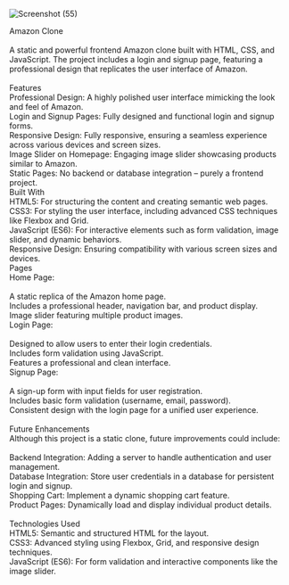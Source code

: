 ![Screenshot (55)](https://github.com/user-attachments/assets/4d0c608b-5089-482a-a4c1-a1f312dfd76d)
<p align="left">Amazon Clone<br><br>A static and powerful frontend Amazon clone built with HTML, CSS, and JavaScript. The project includes a login and signup page, featuring a professional design that replicates the user interface of Amazon.<br><br>Features<br>Professional Design: A highly polished user interface mimicking the look and feel of Amazon.<br>Login and Signup Pages: Fully designed and functional login and signup forms.<br>Responsive Design: Fully responsive, ensuring a seamless experience across various devices and screen sizes.<br>Image Slider on Homepage: Engaging image slider showcasing products similar to Amazon.<br>Static Pages: No backend or database integration – purely a frontend project.<br>Built With<br>HTML5: For structuring the content and creating semantic web pages.<br>CSS3: For styling the user interface, including advanced CSS techniques like Flexbox and Grid.<br>JavaScript (ES6): For interactive elements such as form validation, image slider, and dynamic behaviors.<br>Responsive Design: Ensuring compatibility with various screen sizes and devices.<br>Pages<br>Home Page:<br><br>A static replica of the Amazon home page.<br>Includes a professional header, navigation bar, and product display.<br>Image slider featuring multiple product images.<br>Login Page:<br><br>Designed to allow users to enter their login credentials.<br>Includes form validation using JavaScript.<br>Features a professional and clean interface.<br>Signup Page:<br><br>A sign-up form with input fields for user registration.<br>Includes basic form validation (username, email, password).<br>Consistent design with the login page for a unified user experience.<br><br>Future Enhancements<br>Although this project is a static clone, future improvements could include:<br><br>Backend Integration: Adding a server to handle authentication and user management.<br>Database Integration: Store user credentials in a database for persistent login and signup.<br>Shopping Cart: Implement a dynamic shopping cart feature.<br>Product Pages: Dynamically load and display individual product details.<br><br>Technologies Used<br>HTML5: Semantic and structured HTML for the layout.<br>CSS3: Advanced styling using Flexbox, Grid, and responsive design techniques.<br>JavaScript (ES6): For form validation and interactive components like the image slider.</p>

###
